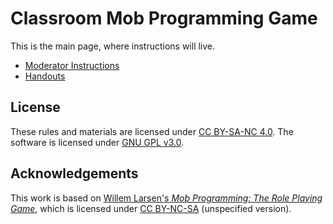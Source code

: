 # Classroom Mob Programming Game

This is the main page, where instructions will live.

- [Moderator Instructions](ModeratorInstructions.md)
- [Handouts](handout.pdf)

## License

These rules and materials are licensed under 
[CC BY-SA-NC 4.0](https://creativecommons.org/licenses/by-nc-sa/4.0/).
The software is licensed under [GNU GPL v3.0](LICENSE).

## Acknowledgements

This work is based on [Willem Larsen's _Mob Programming: The Role Playing
Game_](https://github.com/willemlarsen/mobprogrammingrpg), which is licensed
under [CC BY-NC-SA](https://creativecommons.org/licenses/by-nc-sa/4.0/)
(unspecified version).